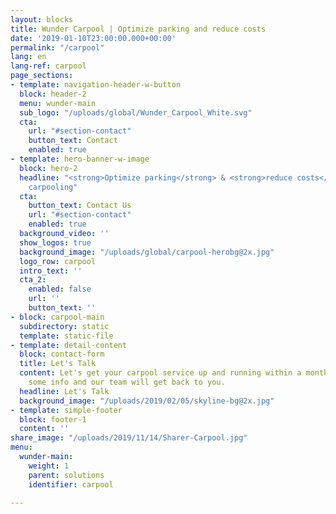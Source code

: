 ```yaml
---
layout: blocks
title: Wunder Carpool | Optimize parking and reduce costs
date: '2019-01-10T23:00:00.000+00:00'
permalink: "/carpool"
lang: en
lang-ref: carpool
page_sections:
- template: navigation-header-w-button
  block: header-2
  menu: wunder-main
  sub_logo: "/uploads/global/Wunder_Carpool_White.svg"
  cta:
    url: "#section-contact"
    button_text: Contact
    enabled: true
- template: hero-banner-w-image
  block: hero-2
  headline: "<strong>Optimize parking</strong> & <strong>reduce costs</strong> with
    carpooling"
  cta:
    button_text: Contact Us
    url: "#section-contact"
    enabled: true
  background_video: ''
  show_logos: true
  background_image: "/uploads/global/carpool-herobg@2x.jpg"
  logo_row: carpool
  intro_text: ''
  cta_2:
    enabled: false
    url: ''
    button_text: ''
- block: carpool-main
  subdirectory: static
  template: static-file
- template: detail-content
  block: contact-form
  title: Let's Talk
  content: Let's get your carpool service up and running within a month. Let us know
    some info and our team will get back to you.
  headline: Let's Talk
  background_image: "/uploads/2019/02/05/skyline-bg@2x.jpg"
- template: simple-footer
  block: footer-1
  content: ''
share_image: "/uploads/2019/11/14/Sharer-Carpool.jpg"
menu:
  wunder-main:
    weight: 1
    parent: solutions
    identifier: carpool

---
```

